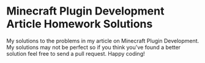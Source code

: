# Minecraft Plugin Development Article Homework Solutions
My solutions to the problems in my article on Minecraft Plugin Development. My solutions may not be perfect so if you think you've found a better solution feel free to send a pull request. Happy coding!
